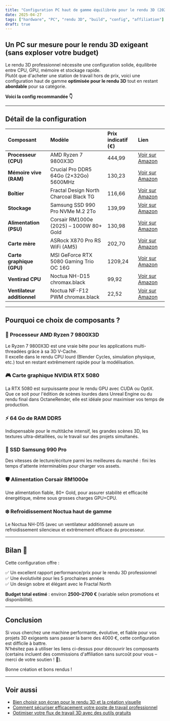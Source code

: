 ```yaml
---
title: "Configuration PC haut de gamme équilibrée pour le rendu 3D (2025)"
date: 2025-04-27
tags: ["hardware", "PC", "rendu 3D", "build", "config", "affiliation"]
draft: true
---
```


## Un PC sur mesure pour le rendu 3D exigeant (sans exploser votre budget)

Le rendu 3D professionnel nécessite une configuration solide, équilibrée entre CPU, GPU, mémoire et stockage rapide.  
Plutôt que d'acheter une station de travail hors de prix, voici une configuration haut de gamme **optimisée pour le rendu 3D** tout en restant **abordable** pour sa catégorie.

**Voici la config recommandée 👇**

---

## Détail de la configuration

| Composant                   | Modèle                                  | Prix indicatif (€) | Lien                                       |
| :-------------------------- | :-------------------------------------- | :----------------- | :----------------------------------------- |
| **Processeur (CPU)**        | AMD Ryzen 7 9800X3D                     | 444,99             | [Voir sur Amazon](https://amzn.to/4lqGoD3) |
| **Mémoire vive (RAM)**      | Crucial Pro DDR5 64Go (2×32Go) 5600MHz  | 130,23             | [Voir sur Amazon](https://amzn.to/3RNvJEO) |
| **Boîtier**                 | Fractal Design North Charcoal Black TG  | 116,66             | [Voir sur Amazon](https://amzn.to/3YA7ldJ) |
| **Stockage**                | Samsung SSD 990 Pro NVMe M.2 2To        | 139,99             | [Voir sur Amazon](https://amzn.to/42U3z0n) |
| **Alimentation (PSU)**      | Corsair RM1000e (2025) – 1000W 80+ Gold | 130,98             | [Voir sur Amazon](https://amzn.to/4idWSvt) |
| **Carte mère**              | ASRock X870 Pro RS WiFi (AM5)           | 202,70             | [Voir sur Amazon](https://amzn.to/3RzOY4X) |
| **Carte graphique (GPU)**   | MSI GeForce RTX 5080 Gaming Trio OC 16G | 1209,24            | [Voir sur Amazon](https://amzn.to/4jKETho) |
| **Ventirad CPU**            | Noctua NH-D15 chromax.black             | 99,92              | [Voir sur Amazon](https://amzn.to/42LKpJQ) |
| **Ventilateur additionnel** | Noctua NF-F12 PWM chromax.black         | 22,52              | [Voir sur Amazon](https://amzn.to/432eKoG) |

---

## Pourquoi ce choix de composants ?

### 🧠 Processeur AMD Ryzen 7 9800X3D
Le Ryzen 7 9800X3D est une vraie bête pour les applications multi-threadées grâce à sa 3D V-Cache.  
Il excelle dans le rendu CPU lourd (Blender Cycles, simulation physique, etc.) tout en restant extrêmement rapide pour la modélisation.

### 🎮 Carte graphique NVIDIA RTX 5080
La RTX 5080 est surpuissante pour le rendu GPU avec CUDA ou OptiX.  
Que ce soit pour l'édition de scènes lourdes dans Unreal Engine ou du rendu final dans OctaneRender, elle est idéale pour maximiser vos temps de production.

### ⚡ 64 Go de RAM DDR5
Indispensable pour le multitâche intensif, les grandes scènes 3D, les textures ultra-détaillées, ou le travail sur des projets simultanés.

### 🚀 SSD Samsung 990 Pro
Des vitesses de lecture/écriture parmi les meilleures du marché : fini les temps d'attente interminables pour charger vos assets.

### 🛡️ Alimentation Corsair RM1000e
Une alimentation fiable, 80+ Gold, pour assurer stabilité et efficacité énergétique, même sous grosses charges GPU+CPU.

### ❄️ Refroidissement Noctua haut de gamme
Le Noctua NH-D15 (avec un ventilateur additionnel) assure un refroidissement silencieux et extrêmement efficace du processeur.

---

## Bilan 🧾

Cette configuration offre :

✅ Un excellent rapport performance/prix pour le rendu 3D professionnel  
✅ Une évolutivité pour les 5 prochaines années  
✅ Un design sobre et élégant avec le Fractal North

**Budget total estimé** : environ **2500–2700 €** (variable selon promotions et disponibilité).

---

## Conclusion

Si vous cherchez une machine performante, évolutive, et fiable pour vos projets 3D exigeants sans passer la barre des 4000 €, cette configuration est difficile à battre.  
N'hésitez pas à utiliser les liens ci-dessus pour découvrir les composants (certains incluent des commissions d'affiliation sans surcoût pour vous – merci de votre soutien ! 🙏).

Bonne création et bons rendus !

---

## Voir aussi

- [Bien choisir son écran pour le rendu 3D et la création visuelle](/posts/choisir-ecran-3d/)
- [Comment sécuriser efficacement votre poste de travail professionnel](/posts/securiser-poste-pro/)
- [Optimiser votre flux de travail 3D avec des outils gratuits](/posts/outils-gratuits-3d/)

